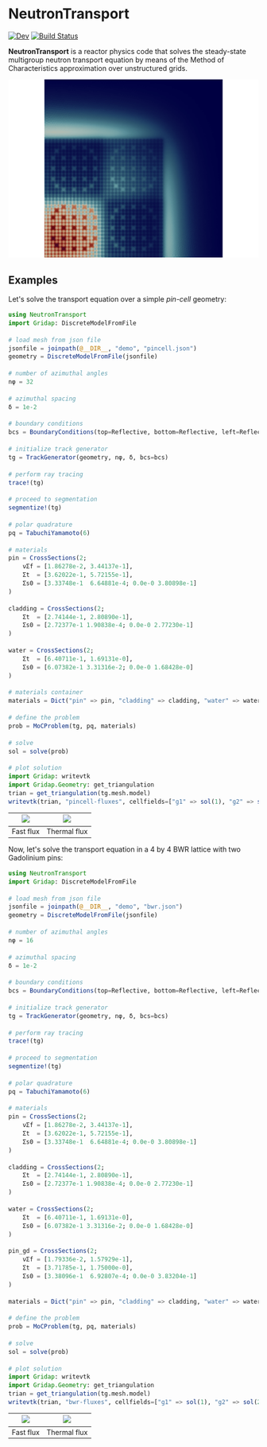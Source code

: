 # NeutronTransport

[![Dev](https://img.shields.io/badge/docs-dev-blue.svg)](https://rvignolo.github.io/NeutronTransport.jl/dev/)
[![Build Status](https://github.com/rvignolo/NeutronTransport.jl/workflows/CI/badge.svg)](https://github.com/rvignolo/NeutronTransport.jl/actions)

**NeutronTransport** is a reactor physics code that solves the steady-state multigroup neutron transport equation by means of the Method of Characteristics approximation over unstructured grids.

![](demo/c5g7-g7.png)

## Examples

Let's solve the transport equation over a simple *pin-cell* geometry:

```julia
using NeutronTransport
import Gridap: DiscreteModelFromFile

# load mesh from json file
jsonfile = joinpath(@__DIR__, "demo", "pincell.json")
geometry = DiscreteModelFromFile(jsonfile)

# number of azimuthal angles
nφ = 32

# azimuthal spacing
δ = 1e-2

# boundary conditions
bcs = BoundaryConditions(top=Reflective, bottom=Reflective, left=Reflective, right=Reflective)

# initialize track generator
tg = TrackGenerator(geometry, nφ, δ, bcs=bcs)

# perform ray tracing
trace!(tg)

# proceed to segmentation
segmentize!(tg)

# polar quadrature
pq = TabuchiYamamoto(6)

# materials
pin = CrossSections(2;
    νΣf = [1.86278e-2, 3.44137e-1],
    Σt  = [3.62022e-1, 5.72155e-1],
    Σs0 = [3.33748e-1  6.64881e-4; 0.0e-0 3.80898e-1]
)

cladding = CrossSections(2;
    Σt  = [2.74144e-1, 2.80890e-1],
    Σs0 = [2.72377e-1 1.90838e-4; 0.0e-0 2.77230e-1]
)

water = CrossSections(2;
    Σt  = [6.40711e-1, 1.69131e-0],
    Σs0 = [6.07382e-1 3.31316e-2; 0.0e-0 1.68428e-0]
)

# materials container
materials = Dict("pin" => pin, "cladding" => cladding, "water" => water)

# define the problem
prob = MoCProblem(tg, pq, materials)

# solve
sol = solve(prob)

# plot solution
import Gridap: writevtk
import Gridap.Geometry: get_triangulation
trian = get_triangulation(tg.mesh.model)
writevtk(trian, "pincell-fluxes", cellfields=["g1" => sol(1), "g2" => sol(2)])
```

| ![](https://github.com/rvignolo/NeutronTransport.jl/blob/main/demo/pincell-g1.png)  |  ![](https://github.com/rvignolo/NeutronTransport.jl/blob/main/demo/pincell-g2.png) |
|:-------------:|:-------------:|
| Fast flux | Thermal flux |

Now, let's solve the transport equation in a 4 by 4 BWR lattice with two Gadolinium pins:

```julia
using NeutronTransport
import Gridap: DiscreteModelFromFile

# load mesh from json file
jsonfile = joinpath(@__DIR__, "demo", "bwr.json")
geometry = DiscreteModelFromFile(jsonfile)

# number of azimuthal angles
nφ = 16

# azimuthal spacing
δ = 1e-2

# boundary conditions
bcs = BoundaryConditions(top=Reflective, bottom=Reflective, left=Reflective, right=Reflective)

# initialize track generator
tg = TrackGenerator(geometry, nφ, δ, bcs=bcs)

# perform ray tracing
trace!(tg)

# proceed to segmentation
segmentize!(tg)

# polar quadrature
pq = TabuchiYamamoto(6)

# materials
pin = CrossSections(2;
    νΣf = [1.86278e-2, 3.44137e-1],
    Σt  = [3.62022e-1, 5.72155e-1],
    Σs0 = [3.33748e-1  6.64881e-4; 0.0e-0 3.80898e-1]
)

cladding = CrossSections(2;
    Σt  = [2.74144e-1, 2.80890e-1],
    Σs0 = [2.72377e-1 1.90838e-4; 0.0e-0 2.77230e-1]
)

water = CrossSections(2;
    Σt  = [6.40711e-1, 1.69131e-0],
    Σs0 = [6.07382e-1 3.31316e-2; 0.0e-0 1.68428e-0]
)

pin_gd = CrossSections(2;
    νΣf = [1.79336e-2, 1.57929e-1],
    Σt  = [3.71785e-1, 1.75000e-0],
    Σs0 = [3.38096e-1  6.92807e-4; 0.0e-0 3.83204e-1]
)

materials = Dict("pin" => pin, "cladding" => cladding, "water" => water, "pin-gd" => pin_gd)

# define the problem
prob = MoCProblem(tg, pq, materials)

# solve
sol = solve(prob)

# plot solution
import Gridap: writevtk
import Gridap.Geometry: get_triangulation
trian = get_triangulation(tg.mesh.model)
writevtk(trian, "bwr-fluxes", cellfields=["g1" => sol(1), "g2" => sol(2)])
```

| ![](https://github.com/rvignolo/NeutronTransport.jl/blob/main/demo/bwr-g1.png)  |  ![](https://github.com/rvignolo/NeutronTransport.jl/blob/main/demo/bwr-g2.png) |
|:-------------:|:-------------:|
| Fast flux | Thermal flux |